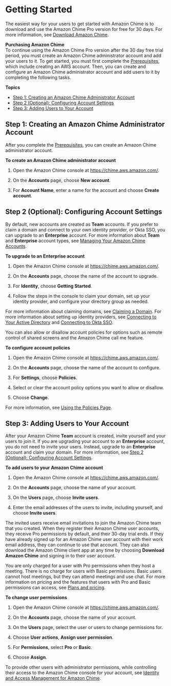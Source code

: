 # Getting Started<a name="getting-started"></a>

The easiest way for your users to get started with Amazon Chime is to download and use the Amazon Chime Pro version for free for 30 days\. For more information, see [Download Amazon Chime](https://aws.amazon.com/chime/trial)\.

**Purchasing Amazon Chime**  
To continue using the Amazon Chime Pro version after the 30 day free trial period, you must create an Amazon Chime administrator account and add your users to it\. To get started, you must first complete the [Prerequisites](prereqs.md), which include creating an AWS account\. Then, you can create and configure an Amazon Chime administrator account and add users to it by completing the following tasks\.

**Topics**
+ [Step 1: Creating an Amazon Chime Administrator Account](#create-account)
+ [Step 2 \(Optional\): Configuring Account Settings](#acct-settings)
+ [Step 3: Adding Users to Your Account](#add-users)

## Step 1: Creating an Amazon Chime Administrator Account<a name="create-account"></a>

After you complete the [Prerequisites](prereqs.md), you can create an Amazon Chime administrator account\.

**To create an Amazon Chime administrator account**

1. Open the Amazon Chime console at [https://chime\.aws\.amazon\.com/](https://chime.aws.amazon.com)\.

1. On the **Accounts** page, choose **New account**\.

1. For **Account Name**, enter a name for the account and choose **Create account**\.

## Step 2 \(Optional\): Configuring Account Settings<a name="acct-settings"></a>

By default, new accounts are created as **Team** accounts\. If you prefer to claim a domain and connect to your own identity provider, or Okta SSO, you can upgrade to an **Enterprise** account\. For more information about **Team** and **Enterprise** account types, see [Managing Your Amazon Chime Accounts](manage-chime-account.md)\.

**To upgrade to an **Enterprise** account**

1. Open the Amazon Chime console at [https://chime\.aws\.amazon\.com/](https://chime.aws.amazon.com)\.

1. On the **Accounts** page, choose the name of the account to upgrade\.

1. For **Identity**, choose **Getting Started**\.

1. Follow the steps in the console to claim your domain, set up your identity provider, and configure your directory group as needed\.

For more information about claiming domains, see [Claiming a Domain](claim-domain.md)\. For more information about setting up identity providers, see [Connecting to Your Active Directory](active_directory.md) and [Connecting to Okta SSO](okta_sso.md)\.

You can also allow or disallow account policies for options such as remote control of shared screens and the Amazon Chime call me feature\.

**To configure account policies**

1. Open the Amazon Chime console at [https://chime\.aws\.amazon\.com/](https://chime.aws.amazon.com)\.

1. On the **Accounts** page, choose the name of the account to configure\.

1. For **Settings**, choose **Policies**\.

1. Select or clear the account policy options you want to allow or disallow\.

1. Choose **Change**\.

For more information, see [Using the Policies Page](policies.md)\.

## Step 3: Adding Users to Your Account<a name="add-users"></a>

After your Amazon Chime **Team** account is created, invite yourself and your users to join it\. If you are upgrading your account to an **Enterprise** account, you do not need to invite your users\. Instead, upgrade to an **Enterprise** account and claim your domain\. For more information, see [Step 2 \(Optional\): Configuring Account Settings](#acct-settings)\.

**To add users to your Amazon Chime account**

1. Open the Amazon Chime console at [https://chime\.aws\.amazon\.com/](https://chime.aws.amazon.com)\.

1. On the **Accounts** page, choose the name of your account\.

1. On the **Users** page, choose **Invite users**\.

1. Enter the email addresses of the users to invite, including yourself, and choose **Invite users**\. 

The invited users receive email invitations to join the Amazon Chime team that you created\. When they register their Amazon Chime user accounts, they receive Pro permissions by default, and their 30\-day trial ends\. If they have already signed up for an Amazon Chime user account with their work email address, they can continue to use that account\. They can also download the Amazon Chime client app at any time by choosing **Download Amazon Chime** and signing in to their user account\.

You are only charged for a user with Pro permissions when they host a meeting\. There is no charge for users with Basic permissions\. Basic users cannot host meetings, but they can attend meetings and use chat\. For more information on pricing and the features that users with Pro and Basic permissions can access, see [Plans and pricing](https://aws.amazon.com/chime/pricing)\.

**To change user permissions**

1. Open the Amazon Chime console at [https://chime\.aws\.amazon\.com/](https://chime.aws.amazon.com)\.

1. On the **Accounts** page, choose the name of your account\.

1. On the **Users** page, select the user or users to change permissions for\.

1. Choose **User actions**, **Assign user permission**\.

1. For **Permissions**, select **Pro** or **Basic**\.

1. Choose **Assign**\.

To provide other users with administrator permissions, while controlling their access to the Amazon Chime console for your account, see [Identity and Access Management for Amazon Chime](security-iam.md)\.